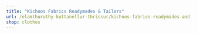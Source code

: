 ```yaml
---
title: "Kichoos Fabrics Readymades & Tailors"
url: /elamthuruthy-kuttanellur-thrissur/kichoos-fabrics-readymades-and-tailors/
shop: clothes
---
```

